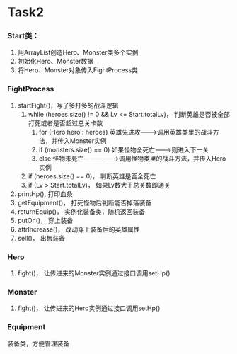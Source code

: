 # Task2
### Start类：
1. 用ArrayList创造Hero、Monster类多个实例  
2. 初始化Hero、Monster数据
3. 将Hero、Monster对象传入FightProcess类
### FightProcess
1. startFight()，写了多打多的战斗逻辑  
   1. while (heroes.size() != 0 && Lv <= Start.totalLv)， 判断英雄是否被全部打死或者是否超过总关卡数 
      1. for (Hero hero : heroes) 英雄先进攻———>调用英雄类里的战斗方法，并传入Monster实例
      2. if (monsters.size() == 0) 如果怪物全死亡———>则进入下一关
      3. else 怪物未死亡——————>调用怪物类里的战斗方法，并传入Hero实例
   2. if (heroes.size() == 0)， 判断英雄是否全死亡
   3. if (Lv > Start.totalLv)， 如果Lv数大于总关数即通关
2. printHp(), 打印血条
3. getEquipment()， 打死怪物后判断能否掉落装备
4. returnEquip()， 实例化装备类，随机返回装备
5. putOn()， 穿上装备
6. attrIncrease()， 改动穿上装备后的英雄属性
7. sell()， 出售装备
### Hero
1. fight()， 让传进来的Monster实例通过接口调用setHp()
### Monster
1. fight()， 让传进来的Hero实例通过接口调用setHp()
### Equipment
装备类，方便管理装备

